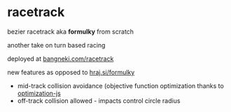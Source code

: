 # racetrack
bezier racetrack aka **formulky** from scratch

another take on turn based racing

deployed at [bangneki.com/racetrack](https://bangneki.com/racetrack/)

new features as opposed to [hraj.si/formulky](https://hraj.si/formulky)

* mid-track collision avoidance (objective function optimization thanks to [optimization-js](https://github.com/optimization-js/optimization-js#readme)
* off-track collision allowed - impacts control circle radius
